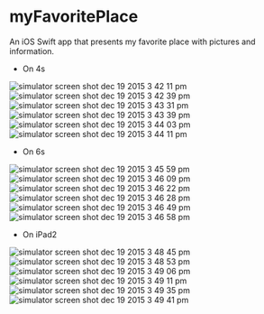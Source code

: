 # myFavoritePlace
An iOS Swift app that presents my favorite place with pictures and information.

+ On 4s 

![simulator screen shot dec 19 2015 3 42 11 pm](https://cloud.githubusercontent.com/assets/16005119/11915710/7ec8ef28-a668-11e5-952b-b7f5cc7f3d0d.png)
![simulator screen shot dec 19 2015 3 42 39 pm](https://cloud.githubusercontent.com/assets/16005119/11915709/7ec87098-a668-11e5-96f4-c495c5a7694f.png)
![simulator screen shot dec 19 2015 3 43 31 pm](https://cloud.githubusercontent.com/assets/16005119/11915708/7ec86fda-a668-11e5-9e4e-0aa55e518326.png)
![simulator screen shot dec 19 2015 3 43 39 pm](https://cloud.githubusercontent.com/assets/16005119/11915706/7ec766d0-a668-11e5-98cd-e5ae0253259c.png)
![simulator screen shot dec 19 2015 3 44 03 pm](https://cloud.githubusercontent.com/assets/16005119/11915711/7ec90e36-a668-11e5-9df0-569734bb80c3.png)
![simulator screen shot dec 19 2015 3 44 11 pm](https://cloud.githubusercontent.com/assets/16005119/11915707/7ec79e02-a668-11e5-8c0e-f7a80cfd16ce.png)

+ On 6s

![simulator screen shot dec 19 2015 3 45 59 pm](https://cloud.githubusercontent.com/assets/16005119/11915713/93f4c8fe-a668-11e5-8309-a89fb11cedbc.png)
![simulator screen shot dec 19 2015 3 46 09 pm](https://cloud.githubusercontent.com/assets/16005119/11915718/94166fc2-a668-11e5-903e-d0d09af77e30.png)
![simulator screen shot dec 19 2015 3 46 22 pm](https://cloud.githubusercontent.com/assets/16005119/11915716/94158044-a668-11e5-9af1-672476bab4b1.png)
![simulator screen shot dec 19 2015 3 46 28 pm](https://cloud.githubusercontent.com/assets/16005119/11915714/9413aad0-a668-11e5-9c4d-317c0ffc5d34.png)
![simulator screen shot dec 19 2015 3 46 49 pm](https://cloud.githubusercontent.com/assets/16005119/11915717/9415e976-a668-11e5-991b-349af8305033.png)
![simulator screen shot dec 19 2015 3 46 58 pm](https://cloud.githubusercontent.com/assets/16005119/11915715/94149d46-a668-11e5-899b-ae97ebbbf7e0.png)

+ On iPad2

![simulator screen shot dec 19 2015 3 48 45 pm](https://cloud.githubusercontent.com/assets/16005119/11915719/a8729e96-a668-11e5-90d6-b6ade238b74d.png)
![simulator screen shot dec 19 2015 3 48 53 pm](https://cloud.githubusercontent.com/assets/16005119/11915722/a893cc10-a668-11e5-82e6-b79c6f2e492c.png)
![simulator screen shot dec 19 2015 3 49 06 pm](https://cloud.githubusercontent.com/assets/16005119/11915723/a893eda8-a668-11e5-8708-f45f1ae138fd.png)
![simulator screen shot dec 19 2015 3 49 11 pm](https://cloud.githubusercontent.com/assets/16005119/11915724/a895193a-a668-11e5-93a8-f44890d1882d.png)
![simulator screen shot dec 19 2015 3 49 35 pm](https://cloud.githubusercontent.com/assets/16005119/11915721/a8925650-a668-11e5-8102-b7a0e1d18940.png)
![simulator screen shot dec 19 2015 3 49 41 pm](https://cloud.githubusercontent.com/assets/16005119/11915720/a8917186-a668-11e5-8849-846f58d0af34.png)
